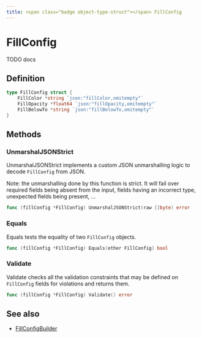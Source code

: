 ```yaml
---
title: <span class="badge object-type-struct"></span> FillConfig
---
```

# <span class="badge object-type-struct"></span> FillConfig

TODO docs

## Definition

```go
type FillConfig struct {
    FillColor *string `json:"fillColor,omitempty"`
    FillOpacity *float64 `json:"fillOpacity,omitempty"`
    FillBelowTo *string `json:"fillBelowTo,omitempty"`
}
```
## Methods

### <span class="badge object-method"></span> UnmarshalJSONStrict

UnmarshalJSONStrict implements a custom JSON unmarshalling logic to decode `FillConfig` from JSON.

Note: the unmarshalling done by this function is strict. It will fail over required fields being absent from the input, fields having an incorrect type, unexpected fields being present, …

```go
func (fillConfig *FillConfig) UnmarshalJSONStrict(raw []byte) error
```

### <span class="badge object-method"></span> Equals

Equals tests the equality of two `FillConfig` objects.

```go
func (fillConfig *FillConfig) Equals(other FillConfig) bool
```

### <span class="badge object-method"></span> Validate

Validate checks all the validation constraints that may be defined on `FillConfig` fields for violations and returns them.

```go
func (fillConfig *FillConfig) Validate() error
```

## See also

 * <span class="badge builder"></span> [FillConfigBuilder](./builder-FillConfigBuilder.md)
